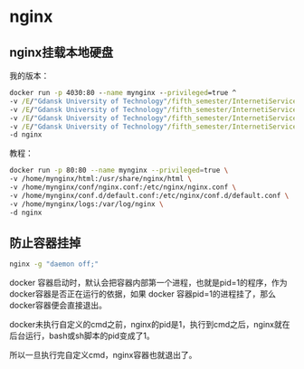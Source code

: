 # nginx
## nginx挂载本地硬盘

我的版本：
```cmd
docker run -p 4030:80 --name mynginx --privileged=true ^
-v /E/"Gdansk University of Technology"/fifth_semester/InternetiServicesArchitectures/Lab/Lab5/M1/html:/usr/share/nginx/html ^
-v /E/"Gdansk University of Technology"/fifth_semester/InternetiServicesArchitectures/Lab/Lab5/M1/nginx/nginx.conf:/etc/nginx/nginx.conf ^
-v /E/"Gdansk University of Technology"/fifth_semester/InternetiServicesArchitectures/Lab/Lab5/M1/nginx/conf.d/default.conf:/etc/nginx/conf.d/default.conf ^
-v /E/"Gdansk University of Technology"/fifth_semester/InternetiServicesArchitectures/Lab/Lab5/M1/lognginx:/var/log/nginx ^
-d nginx
```

教程：
```bash
docker run -p 80:80 --name mynginx --privileged=true \
-v /home/mynginx/html:/usr/share/nginx/html \
-v /home/mynginx/conf/nginx.conf:/etc/nginx/nginx.conf \
-v /home/mynginx/conf.d/default.conf:/etc/nginx/conf.d/default.conf \
-v /home/mynginx/logs:/var/log/nginx \
-d nginx
```

## 防止容器挂掉
```sh
nginx -g "daemon off;"
```

docker 容器启动时，默认会把容器内部第一个进程，也就是pid=1的程序，作为docker容器是否正在运行的依据，如果 docker 容器pid=1的进程挂了，那么docker容器便会直接退出。

docker未执行自定义的cmd之前，nginx的pid是1，执行到cmd之后，nginx就在后台运行，bash或sh脚本的pid变成了1。

所以一旦执行完自定义cmd，nginx容器也就退出了。